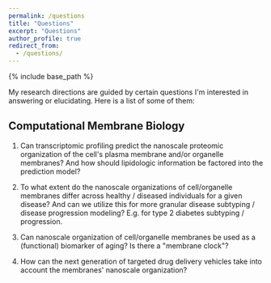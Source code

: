 ```yaml
---
permalink: /questions
title: "Questions"
excerpt: "Questions"
author_profile: true
redirect_from: 
  - /questions/
---
```


{% include base_path %}

My research directions are guided by certain questions I'm interested in answering or elucidating. Here is a list of some of them:

## Computational Membrane Biology

1. Can transcriptomic profiling predict the nanoscale proteomic organization of the cell's plasma membrane and/or organelle membranes? And how should lipidologic information be factored into the prediction model?

2. To what extent do the nanoscale organizations of cell/organelle membranes differ across healthy / diseased individuals for a given disease? And can we utilize this for more granular disease subtyping / disease progression modeling? E.g. for type 2 diabetes subtyping / progression.

3. Can nanoscale organization of cell/organelle membranes be used as a (functional) biomarker of aging? Is there a "membrane clock"?

4. How can the next generation of targeted drug delivery vehicles take into account the membranes' nanoscale organization?